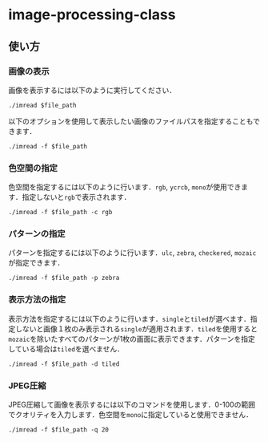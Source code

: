 # image-processing-class
## 使い方
### 画像の表示
画像を表示するには以下のように実行してください．
```shell
./imread $file_path
```
以下のオプションを使用して表示したい画像のファイルパスを指定することもできます．
```shell
./imread -f $file_path
```

### 色空間の指定
色空間を指定するには以下のように行います．`rgb`, `ycrcb`, `mono`が使用できます．指定しないと`rgb`で表示されます．
```shell
./imread -f $file_path -c rgb
```

### パターンの指定
パターンを指定するには以下のように行います．`ulc`, `zebra`, `checkered`, `mozaic`が指定できます．
```shell
./imread -f $file_path -p zebra
```

### 表示方法の指定
表示方法を指定するには以下のように行います．`single`と`tiled`が選べます．指定しないと画像１枚のみ表示される`single`が適用されます．`tiled`を使用すると`mozaic`を除いたすべてのパターンが1枚の画面に表示できます．パターンを指定している場合は`tiled`を選べません．
```shell
./imread -f $file_path -d tiled
```

### JPEG圧縮
JPEG圧縮して画像を表示するには以下のコマンドを使用します．0-100の範囲でクオリティを入力します．色空間を`mono`に指定していると使用できません．
```shell
./imread -f $file_path -q 20
```
